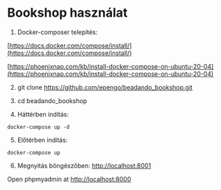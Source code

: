 # Bookshop használat

1. Docker-composer telepítés:

[https://docs.docker.com/compose/install/](https://docs.docker.com/compose/install/)

[https://phoenixnap.com/kb/install-docker-compose-on-ubuntu-20-04](https://phoenixnap.com/kb/install-docker-compose-on-ubuntu-20-04)

2. git clone https://github.com/epengo/beadando_bookshop.git

3. cd beadando_bookshop

4. Háttérben indítás:
```
docker-compose up -d
```

5. Előtérben indítás:

```
docker-compose up 
```

6. Megnyitás böngészőben: [http://localhost:8001](http://localhost:8001)


Open phpmyadmin at [http://localhost:8000](http://localhost:8000)

